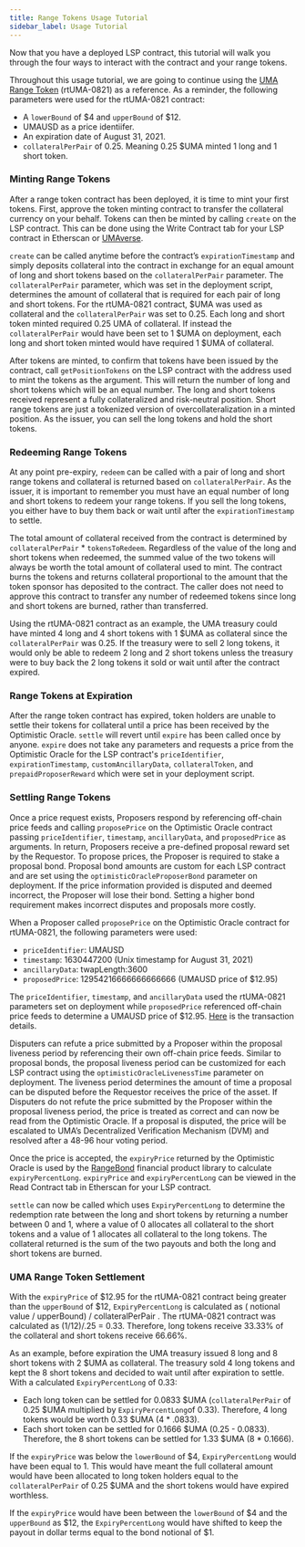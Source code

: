 ```yaml
---
title: Range Tokens Usage Tutorial
sidebar_label: Usage Tutorial
---
```


Now that you have a deployed LSP contract, this tutorial will walk you through the four ways to interact with the contract and your range tokens.

Throughout this usage tutorial, we are going to continue using the [UMA Range Token](https://umaverse.vercel.app/0x372802d8A2D69bB43872a1AABe2bd403a0FafA1F) (rtUMA-0821) as a reference. As a reminder, the following parameters were used for the rtUMA-0821 contract:
- A `lowerBound` of $4 and `upperBound` of $12. 
- UMAUSD as a price identiifer.
- An expiration date of August 31, 2021.
- `collateralPerPair` of 0.25. Meaning 0.25 $UMA minted 1 long and 1 short token.

### Minting Range Tokens

After a range token contract has been deployed, it is time to mint your first tokens. First, approve the token minting contract to transfer the collateral currency on your behalf. Tokens can then be minted by calling `create` on the LSP contract. This can be done using the Write Contract tab for your LSP contract in Etherscan or [UMAverse](https://umaverse.vercel.app/). 

`create` can be called anytime before the contract’s `expirationTimestamp` and simply deposits collateral into the contract in exchange for an equal amount of long and short tokens based on the `collateralPerPair` parameter. The `collateralPerPair` parameter, which was set in the deployment script, determines the amount of collateral that is required for each pair of long and short tokens. For the rtUMA-0821 contract, $UMA was used as collateral and the `collateralPerPair` was set to 0.25. Each long and short token minted required 0.25 UMA of collateral. If instead the `collateralPerPair` would have been set to 1 $UMA on deployment, each long and short token minted would have required 1 $UMA of collateral.

After tokens are minted, to confirm that tokens have been issued by the contract, call `getPositionTokens` on the LSP contract with the address used to mint the tokens as the argument. This will return the number of long and short tokens which will be an equal number. The long and short tokens received represent a fully collateralized and risk-neutral position. Short range tokens are just a tokenized version of overcollateralization in a minted position. As the issuer, you can sell the long tokens and hold the short tokens. 

### Redeeming Range Tokens

At any point pre-expiry, `redeem` can be called with a pair of long and short range tokens and collateral is returned based on `collateralPerPair`. As the issuer, it is important to remember you must have an equal number of long and short tokens to redeem your range tokens. If you sell the long tokens, you either have to buy them back or wait until after the `expirationTimestamp` to settle.

The total amount of collateral received from the contract is determined by `collateralPerPair` * `tokensToRedeem`. Regardless of the value of the long and short tokens when redeemed, the summed value of the two tokens will always be worth the total amount of collateral used to mint. The contract burns the tokens and returns collateral proportional to the amount that the token sponsor has deposited to the contract. The caller does not need to approve this contract to transfer any number of redeemed tokens since long and short tokens are burned, rather than transferred.

Using the rtUMA-0821 contract as an example, the UMA treasury could have minted 4 long and 4 short tokens with 1 $UMA as collateral since the `collateralPerPair` was 0.25. If the treasury were to sell 2 long tokens, it would only be able to redeem 2 long and 2 short tokens unless the treasury were to buy back the 2 long tokens it sold or wait until after the contract expired.

### Range Tokens at Expiration

After the range token contract has expired, token holders are unable to settle their tokens for collateral until a price has been received by the Optimistic Oracle. `settle` will revert until `expire` has been called once by anyone. `expire` does not take any parameters and requests a price from the Optimistic Oracle for the LSP contract's `priceIdentifier`, `expirationTimestamp`, `customAncillaryData`, `collateralToken`, and `prepaidProposerReward` which were set in your deployment script.

### Settling Range Tokens 

Once a price request exists, Proposers respond by referencing off-chain price feeds and calling `proposePrice` on the Optimistic Oracle contract passing `priceIdentifier`, `timestamp`, `ancillaryData`, and `proposedPrice` as arguments. In return, Proposers receive a pre-defined proposal reward set by the Requestor. To propose prices, the Proposer is required to stake a proposal bond. Proposal bond amounts are custom for each LSP contract and are set using the `optimisticOracleProposerBond` parameter on deployment. If the price information provided is disputed and deemed incorrect, the Proposer will lose their bond. Setting a higher bond requirement makes incorrect disputes and proposals more costly.

When a Proposer called `proposePrice` on the Optimistic Oracle contract for rtUMA-0821, the following parameters were used: 
- `priceIdentifier`: UMAUSD
- `timestamp`: 1630447200 (Unix timestamp for August 31, 2021)
- `ancillaryData`: twapLength:3600
- `proposedPrice`: 12954216666666666666 (UMAUSD price of $12.95)

The `priceIdentifier`, `timestamp`, and `ancillaryData` used the rtUMA-0821 parameters set on deployment while `proposedPrice` referenced off-chain price feeds to determine a UMAUSD price of $12.95. [Here](https://etherscan.io/tx/0xf29fe9afbf1da5cb5c65b98301743f7e9d44918afa57cc7ccdad199dc495d877) is the transaction details.

Disputers can refute a price submitted by a Proposer within the proposal liveness period by referencing their own off-chain price feeds. Similar to proposal bonds, the proposal liveness period can be customized for each LSP contract using the `optimisticOracleLivenessTime` parameter on deployment. The liveness period determines the amount of time a proposal can be disputed before the Requestor receives the price of the asset. If Disputers do not refute the price submitted by the Proposer within the proposal liveness period, the price is treated as correct and can now be read from the Optimistic Oracle. If a proposal is disputed, the price will be escalated to UMA’s Decentralized Verification Mechanism (DVM) and resolved after a 48-96 hour voting period.

Once the price is accepted, the `expiryPrice` returned by the Optimistic Oracle is used by the [RangeBond](https://github.com/UMAprotocol/protocol/blob/master/packages/core/contracts/financial-templates/common/financial-product-libraries/long-short-pair-libraries/RangeBondLongShortPairFinancialProductLibrary.sol) financial product library to calculate `expiryPercentLong`. `expiryPrice` and `expiryPercentLong` can be viewed in the Read Contract tab in Etherscan for your LSP contract.

`settle` can now be called which uses `ExpiryPercentLong` to determine the redemption rate between the long and short tokens by returning a number between 0 and 1, where a value of 0 allocates all collateral to the short tokens and a value of 1 allocates all collateral to the long tokens. The collateral returned is the sum of the two payouts and both the long and short tokens are burned.

### UMA Range Token Settlement 

With the `expiryPrice` of $12.95 for the rtUMA-0821 contract being greater than the `upperBound` of $12, `ExpiryPercentLong` is calculated as ( notional value / upperBound) / collateralPerPair . The rtUMA-0821 contract was calculated as (1/12)/.25 = 0.33. Therefore, long tokens receive 33.33% of the collateral and short tokens receive 66.66%.

As an example, before expiration the UMA treasury issued 8 long and 8 short tokens with 2 $UMA as collateral. The treasury sold 4 long tokens and kept the 8 short tokens and decided to wait until after expiration to settle. With a calculated `ExpiryPercentLong` of 0.33:
- Each long token can be settled for 0.0833 $UMA (`collateralPerPair` of 0.25 $UMA multiplied by `ExpiryPercentLong`of 0.33). Therefore, 4 long tokens would be worth 0.33 $UMA (4 * .0833).
- Each short token can be settled for 0.1666 $UMA (0.25 - 0.0833). Therefore, the 8 short tokens can be settled for 1.33 $UMA (8 * 0.1666).

If the `expiryPrice` was below the `lowerBound` of $4, `ExpiryPercentLong` would have been equal to 1. This would have meant the full collateral amount would have been allocated to long token holders equal to the `collateralPerPair` of 0.25 $UMA and the short tokens would have expired worthless.

If the `expiryPrice` would have been between the `lowerBound` of $4 and the `upperBound` as $12, the `ExpiryPercentLong` would have shifted to keep the payout in dollar terms equal to the bond notional of $1.
